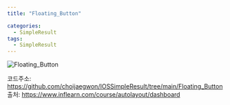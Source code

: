 ```yaml
---
title: "Floating_Button"

categories:
  - SimpleResult
tags:
  - SimpleResult
---  
```


![Floating_Button](https://user-images.githubusercontent.com/68246962/154422887-69463f3c-05a5-46c6-a570-3f733752f635.gif)
 
코드주소: <https://github.com/choijaegwon/IOSSimpleResult/tree/main/Floating_Button>  
출처: <https://www.inflearn.com/course/autolayout/dashboard>